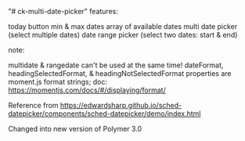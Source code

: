 "# ck-multi-date-picker" 
features:


today button 
min & max dates 
array of available dates
multi date picker (select multiple dates)
date range picker (select two dates: start & end)


note: 


multidate & rangedate can't be used at the same time! 
dateFormat, headingSelectedFormat, & headingNotSelectedFormat properties are moment.js format strings; 
doc: https://momentjs.com/docs/#/displaying/format/

Reference from https://edwardsharp.github.io/sched-datepicker/components/sched-datepicker/demo/index.html

Changed into new version of Polymer 3.0